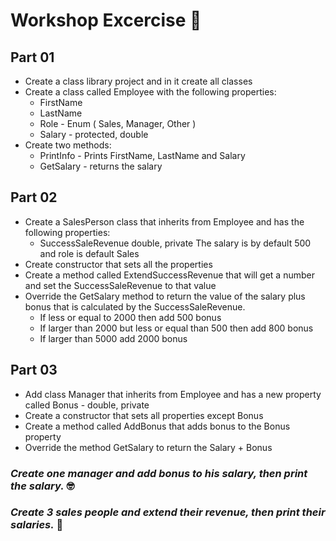 
# **Workshop Excercise** 👀

## Part 01

- Create a class library project and in it create all classes
- Create a class called Employee with the following properties:
	- FirstName
 	- LastName
  	- Role - Enum ( Sales, Manager, Other )
	- Salary - protected, double
- Create two methods:
	- PrintInfo - Prints FirstName, LastName and Salary
	- GetSalary - returns the salary

## Part 02

- Create a SalesPerson class that inherits from Employee and has the following properties:
	- SuccessSaleRevenue double, private
The salary is by default 500 and role is default Sales
- Create constructor that sets all the properties
- Create a method called ExtendSuccessRevenue that will get a number and set the SuccessSaleRevenue to that value
- Override the GetSalary method to return the value of the salary plus bonus that is calculated by the SuccessSaleRevenue. 
	- If less or equal to 2000 then add 500 bonus
	- If larger than 2000 but less or equal than 500 then add 800 bonus
	- If larger than 5000 add 2000 bonus

## Part 03

- Add class Manager that inherits from Employee and has a new property called Bonus - double, private
- Create a constructor that sets all properties except Bonus
- Create a method called AddBonus that adds bonus to the Bonus property
- Override the method GetSalary to return the Salary + Bonus

### *Create one manager and add bonus to his salary, then print the salary.* 🤓
### *Create 3 sales people and extend their revenue, then print their salaries.* 🤯
